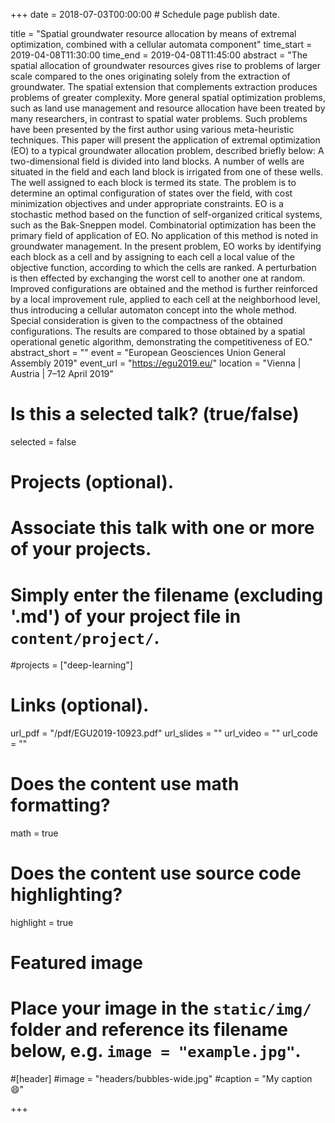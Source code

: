+++
date = 2018-07-03T00:00:00  # Schedule page publish date.

title = "Spatial groundwater resource allocation by means of extremal optimization, combined with a cellular automata component"
time_start = 2019-04-08T11:30:00
time_end = 2019-04-08T11:45:00
abstract = "The spatial allocation of groundwater resources gives rise to problems of larger scale compared to the ones originating solely from the extraction of groundwater. The spatial extension that complements extraction produces problems of greater complexity. More general spatial optimization problems, such as land use management and resource allocation have been treated by many researchers, in contrast to spatial water problems. Such problems have been presented by the first author using various meta-heuristic techniques. This paper will present the application of extremal optimization (EO) to a typical groundwater allocation problem, described briefly below: A two-dimensional field is divided into land blocks. A number of wells are situated in the field and each land block is irrigated from one of these wells. The well assigned to each block is termed its state. The problem is to determine an optimal configuration of states over the field, with cost minimization objectives and under appropriate constraints. EO is a stochastic method based on the function of self-organized critical systems, such as the Bak-Sneppen model. Combinatorial optimization has been the primary field of application of EO. No application of this method is noted in groundwater management. In the present problem, EO works by identifying each block as a cell and by assigning to each cell a local value of the objective function, according to which the cells are ranked. A perturbation is then effected by exchanging the worst cell to another one at random. Improved configurations are obtained and the method is further reinforced by a local improvement rule, applied to each cell at the neighborhood level, thus introducing a cellular automaton concept into the whole method. Special consideration is given to the compactness of the obtained configurations. The results are compared to those obtained by a spatial operational genetic algorithm, demonstrating the competitiveness of EO."
abstract_short = ""
event = "European Geosciences Union General Assembly 2019"
event_url = "https://egu2019.eu/"
location = "Vienna | Austria | 7–12 April 2019"

# Is this a selected talk? (true/false)
selected = false

# Projects (optional).
#   Associate this talk with one or more of your projects.
#   Simply enter the filename (excluding '.md') of your project file in `content/project/`.
#projects = ["deep-learning"]

# Links (optional).
url_pdf = "/pdf/EGU2019-10923.pdf"
url_slides = ""
url_video = ""
url_code = ""

# Does the content use math formatting?
math = true

# Does the content use source code highlighting?
highlight = true

# Featured image
# Place your image in the `static/img/` folder and reference its filename below, e.g. `image = "example.jpg"`.
#[header]
#image = "headers/bubbles-wide.jpg"
#caption = "My caption :smile:"

+++

